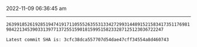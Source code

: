 2022-11-09 06:36:45 am

---

`2639918526192851947419171105552635531334272993144891521583417351176981984221345390331397713725515901815995158233287125123036722247`

`Latest commit SHA is: 3cfc38dca557707d54dae47cff34554a8d460743 `
